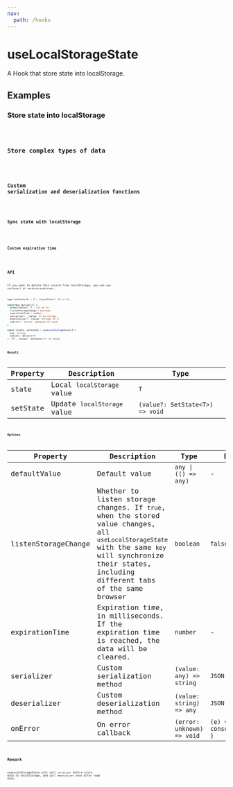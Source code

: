 ```yaml
---
nav:
  path: /hooks
---
```


# useLocalStorageState

A Hook that store state into localStorage.

## Examples

### Store state into localStorage

<code src="./demo/demo1.tsx" />

### Store complex types of data

<code src="./demo/demo2.tsx" />

### Custom serialization and deserialization functions

<code src="./demo/demo3.tsx" />

### Sync state with localStorage

<code src="./demo/demo4.tsx" />

### Custom expiration time

<code src="./demo/demo5.tsx" />

## API

If you want to delete this record from localStorage, you can use `setState()` or `setState(undefined)`.

```typescript
type SetState<S> = S | ((prevState?: S) => S);

interface Options<T> {
  defaultValue?: T | (() => T);
  listenStorageChange?: boolean;
  expirationTime?: number;
  serializer?: (value: T) => string;
  deserializer?: (value: string) => T;
  onError?: (error: unknown) => void;
}

const [state, setState] = useLocalStorageState<T>(
  key: string,
  options: Options<T>
): [T?, (value?: SetState<T>) => void];
```

### Result

| Property | Description                 | Type                            |
| -------- | --------------------------- | ------------------------------- |
| state    | Local `localStorage` value  | `T`                             |
| setState | Update `localStorage` value | `(value?: SetState<T>) => void` |

### Options

| Property            | Description                                                                                                                                                                                             | Type                       | Default                       |
| ------------------- | ------------------------------------------------------------------------------------------------------------------------------------------------------------------------------------------------------- | -------------------------- | ----------------------------- |
| defaultValue        | Default value                                                                                                                                                                                           | `any \| (() => any)`       | -                             |
| listenStorageChange | Whether to listen storage changes. If `true`, when the stored value changes, all `useLocalStorageState` with the same `key` will synchronize their states, including different tabs of the same browser | `boolean`                  | `false`                       |
| expirationTime      | Expiration time, in milliseconds. If the expiration time is reached, the data will be cleared.                                                                                                          | `number`                   | -                             |
| serializer          | Custom serialization method                                                                                                                                                                             | `(value: any) => string`   | `JSON.stringify`              |
| deserializer        | Custom deserialization method                                                                                                                                                                           | `(value: string) => any`   | `JSON.parse`                  |
| onError             | On error callback                                                                                                                                                                                       | `(error: unknown) => void` | `(e) => { console.error(e) }` |

## Remark

useLocalStorageState will call `serializer` before write data to localStorage, and call `deserializer` once after read data.
